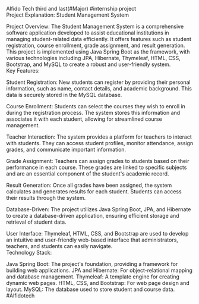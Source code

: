 Alfido Tech third and last(#Major) #internship project<br>
Project Explanation: Student Management System<br>

Project Overview:
The Student Management System is a comprehensive software application developed to assist educational institutions in managing student-related data efficiently. It offers features such as student registration, course enrollment, grade assignment, and result generation. This project is implemented using Java Spring Boot as the framework, with various technologies including JPA, Hibernate, Thymeleaf, HTML, CSS, Bootstrap, and MySQL to create a robust and user-friendly system.
<br>
Key Features:

Student Registration: New students can register by providing their personal information, such as name, contact details, and academic background. This data is securely stored in the MySQL database.

Course Enrollment: Students can select the courses they wish to enroll in during the registration process. The system stores this information and associates it with each student, allowing for streamlined course management.

Teacher Interaction: The system provides a platform for teachers to interact with students. They can access student profiles, monitor attendance, assign grades, and communicate important information.

Grade Assignment: Teachers can assign grades to students based on their performance in each course. These grades are linked to specific subjects and are an essential component of the student's academic record.

Result Generation: Once all grades have been assigned, the system calculates and generates results for each student. Students can access their results through the system.

Database-Driven: The project utilizes Java Spring Boot, JPA, and Hibernate to create a database-driven application, ensuring efficient storage and retrieval of student data.

User Interface: Thymeleaf, HTML, CSS, and Bootstrap are used to develop an intuitive and user-friendly web-based interface that administrators, teachers, and students can easily navigate.
<br>
Technology Stack:

Java Spring Boot: The project's foundation, providing a framework for building web applications.
JPA and Hibernate: For object-relational mapping and database management.
Thymeleaf: A template engine for creating dynamic web pages.
HTML, CSS, and Bootstrap: For web page design and layout.
MySQL: The database used to store student and course data.
#Alfidotech 
